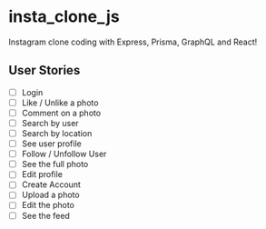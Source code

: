# insta_clone_js
Instagram clone coding with Express, Prisma, GraphQL and React!

## User Stories

- [ ] Login
- [ ] Like / Unlike a photo
- [ ] Comment on a photo
- [ ] Search by user
- [ ] Search by location
- [ ] See user profile
- [ ] Follow / Unfollow User
- [ ] See the full photo
- [ ] Edit profile
- [ ] Create Account
- [ ] Upload a photo
- [ ] Edit the photo
- [ ] See the feed

